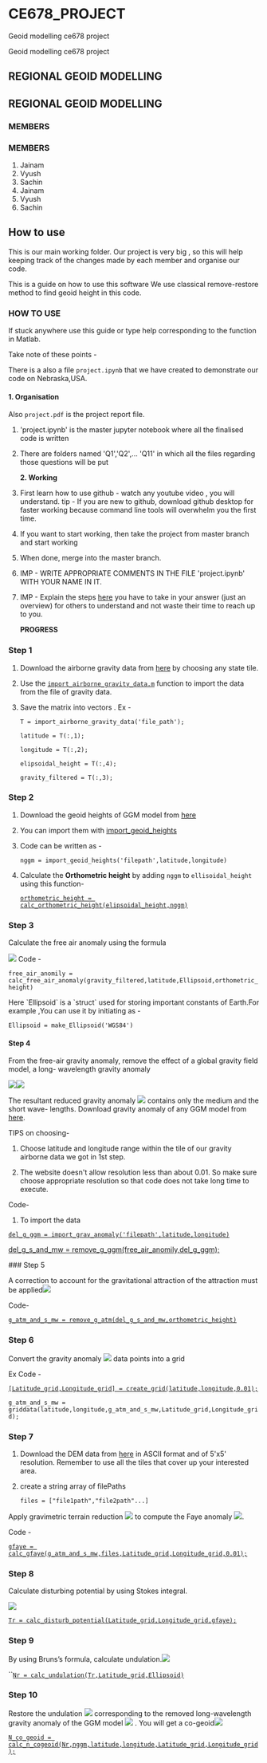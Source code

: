 # CE678\_PROJECT

Geoid modelling ce678 project

Geoid modelling ce678 project

## REGIONAL GEOID MODELLING

## REGIONAL GEOID MODELLING

### MEMBERS

### MEMBERS

1. Jainam
2. Vyush
3. Sachin
4. Jainam
5. Vyush
6. Sachin

## How to use

This is our main working folder. Our project is very big , so this will help keeping track of the changes made by each member and organise our code.

This is a guide on how to use this software We use classical remove-restore method to find geoid height in this code.

### HOW TO USE

If stuck anywhere use this guide or type help corresponding to the function in Matlab.

Take note of these points -

There is a also a file `project.ipynb` that we have created to demonstrate our code on Nebraska,USA.

#### 1. Organisation

Also `project.pdf` is the project report file.

1. 'project.ipynb' is the master jupyter notebook where all the finalised code is written 
2. There are folders named 'Q1','Q2',... 'Q11' in which all the files regarding those questions will be put

   **2. Working**

3. First learn how to use github - watch any youtube video , you will understand. tip - If you are new to github, download github desktop for faster working because command line tools will overwhelm you the first time.
4. If you want to start working, then take the project from master branch and start working
5. When done, merge into the master branch.
6. IMP - WRITE APPROPRIATE COMMENTS IN THE  FILE 'project.ipynb' WITH YOUR NAME IN IT.
7. IMP - Explain the steps [here](https://www.dropbox.com/scl/fi/uun1m9xwssywjvfamsoll/CE678-LAB.paper?dl=0&rlkey=nuggb6ffqvkql010m8ll3uwtx) you have to take in your answer \(just an overview\) for others to understand and not waste their time to reach up to you. 

   **PROGRESS**

### Step 1

1. Download the airborne gravity data from [here](https://geodesy.noaa.gov/GRAV-D/data_products.shtml) by choosing any state tile.
2. Use the [`import_airborne_gravity_data.m`](https://github.com/Jainam-IITK/CE678_PROJECT/blob/main/import_airborne_gravity_data.m) function to import the data from the file of gravity data.
3. Save the matrix into vectors . Ex -

   `T = import_airborne_gravity_data('file_path');`

   `latitude = T(:,1);`

   `longitude = T(:,2);`

   `elipsoidal_height = T(:,4);`

   `gravity_filtered = T(:,3);`

### Step 2

1. Download the geoid heights of GGM model from [here](http://icgem.gfz-potsdam.de/calcgrid)
2. You can import them with [import\_geoid\_heights](https://github.com/Jainam-IITK/CE678_PROJECT/blob/main/import_geoid_heights.m)
3. Code can be written as -

   `nggm = import_geoid_heights('filepath',latitude,longitude)`

4. Calculate the **Orthometric height** by adding `nggm` to `ellisoidal_height` using this function-

   [`orthometric_height = calc_orthometric_height(elipsoidal_height,nggm)`](https://github.com/Jainam-IITK/CE678_PROJECT/blob/main/calc_orthometric_height.m)

### Step 3

Calculate the free air anomaly using the formula 

![](https://render.githubusercontent.com/render/math?math=%5CDelta%20g%3D%5Cleft%28g_%7B%5Ctext%20%7Bobserved%20%7D%7D%2B%5Cdelta%20g_%7B%5Ctext%20%7BFree%20air%20%7D%7D%5Cright%29-%5Cgamma) Code -

 `free_air_anomily = calc_free_air_anomaly(gravity_filtered,latitude,Ellipsoid,orthometric_height)`

Here \`Ellipsoid\` is a \`struct\` used for storing important constants of Earth.For example ,You can use it by initiating as - 

`Ellipsoid = make_Ellipsoid('WGS84')` 

####  Step 4 

From the free-air gravity anomaly, remove the effect of a global gravity field model, a long- wavelength gravity anomaly

 ![](https://render.githubusercontent.com/render/math?math=\Delta%20g_{\mathrm{GGM}})![](https://render.githubusercontent.com/render/math?math=%5CDelta%20g_%7B%5Cmathrm%7Bs%7D%20%5C%26%20%5Cmathrm%7Bmw%7D%7D%3D%5CDelta%20g-%5CDelta%20g_%7B%5Cmathrm%7BGGM%7D%7D) 

The resultant reduced gravity anomaly ![](https://render.githubusercontent.com/render/math?math=%5CDelta%20g_%7B%5Cmathrm%7Bs%7D%20%5C%26%20%5Cmathrm%7Bmw%7D%7D) contains only the medium and the short wave- lengths. Download gravity anomaly of any GGM model from [here](http://icgem.gfz-potsdam.de/calcgrid). 

TIPS on choosing- 

1. Choose latitude and longitude range within the tile of our gravity airborne data we got in 1st step. 

2. The website doesn't allow resolution less than about 0.01. So make sure choose appropriate resolution so that code does not take long time to execute. 

Code- 

1. To import the data 

[`del_g_ggm = import_grav_anomaly('filepath',latitude,longitude)`](https://github.com/Jainam-IITK/CE678_PROJECT/blob/main/import_grav_anomaly.m) 

[del\_g\_s\_and\_mw = remove\_g\_ggm\(free\_air\_anomily,del\_g\_ggm\);](https://github.com/Jainam-IITK/CE678_PROJECT/blob/main/remove_g_ggm.m)

\#\#\# Step 5 

A correction to account for the gravitational attraction of the attraction must be applied![](https://render.githubusercontent.com/render/math?math=%5CDelta%20g_%7B%5Cmathrm%7Bs%7D%20%5Cell%20%5Cmathrm%7Bmw%7D%7D%5E%7B%5Cmathrm%7Batm%7D%7D%3D%5CDelta%20g_%7B%5Cmathrm%7Bs%7D%20%5C%26%20%5Cmathrm%7Bmw%7D%7D-%5Cdelta%20g_%7B%5Cmathrm%7Batm%7D%7D)

Code-

[`g_atm_and_s_mw = remove_g_atm(del_g_s_and_mw,orthometric_height)`](https://github.com/Jainam-IITK/CE678_PROJECT/blob/main/remove_g_atm.m)

### Step 6

Convert the gravity anomaly  ![](https://render.githubusercontent.com/render/math?math=%5CDelta%20g_%7B%5Cmathrm%7Bs%7D%20%5C%26%20%5Cmathrm%7Bmw%7D%7D%5E%7B%5Cmathrm%7Batm%7D%7D) data points into a grid

Ex Code -

[`[Latitude_grid,Longitude_grid] = create_grid(latitude,longitude,0.01);`](https://github.com/Jainam-IITK/CE678_PROJECT/blob/main/create_grid.m)

`g_atm_and_s_mw = griddata(latitude,longitude,g_atm_and_s_mw,Latitude_grid,Longitude_grid);`

### Step 7

1. Download the DEM data from [here](http://srtm.csi.cgiar.org/srtmdata/) in ASCII format and of 5'x5' resolution. Remember to use all the tiles that cover up your interested area.
2. create a string array of filePaths

   `files = ["file1path","file2path"...]`

Apply gravimetric terrain reduction  ![](https://render.githubusercontent.com/render/math?math=%5Cdelta%20g_%7B%5Cmathrm%7BT%7D%7D) to compute the Faye anomaly  ![](https://render.githubusercontent.com/render/math?math=%5CDelta%20g_%7B%5Ctext%20%7BFaye%20%7D%7D).

Code -

[`gfaye = calc_gfaye(g_atm_and_s_mw,files,Latitude_grid,Longitude_grid,0.01);`](https://github.com/Jainam-IITK/CE678_PROJECT/blob/main/calc_gfaye.m)

### Step 8

Calculate disturbing potential by using Stokes integral. 

![](https://render.githubusercontent.com/render/math?math=T_%7Br%7D%3D%5Cfrac%7BR%7D%7B4%20%5Cpi%7D%20%5Ciint_%7B%5COmega%7D%20%5CDelta%20g_%7B%5Ctext%20%7BFaye%20%7D%7D%20S%28%5Cpsi%29%20d%20%5COmega)

 [`Tr = calc_disturb_potential(Latitude_grid,Longitude_grid,gfaye);`](https://github.com/Jainam-IITK/CE678_PROJECT/blob/main/calc_disturb_potential.m) 

### Step 9 

By using Bruns’s formula, calculate undulation.![](https://render.githubusercontent.com/render/math?math=N_%7Br%7D%3D%5Cfrac%7BT_%7Br%7D%7D%7B%5Cgamma%7D) 

\`\`[`Nr = calc_undulation(Tr,Latitude_grid,Ellipsoid)`](https://github.com/Jainam-IITK/CE678_PROJECT/blob/main/calc_undulation.m) 

###  Step 10 

Restore the undulation ![](https://render.githubusercontent.com/render/math?math=%5Cleft%28N_%7BG%20G%20M%7D%5Cright%29) corresponding to the removed long-wavelength gravity anomaly of the GGM model ![](https://render.githubusercontent.com/render/math?math=%5Cleft%28%5CDelta%20g_%7BG%20G%20M%7D%5Cright%29) . You will get a co-geoid![](https://render.githubusercontent.com/render/math?math=N_%7B%5Ctext%20%7Bcogeoid%20%7D%7D%3DN_%7Br%7D%2BN_%7B%5Ctext%20%7BGGM%20%7D%7D)

[`N_co_geoid = calc_n_cogeoid(Nr,nggm,latitude,longitude,Latitude_grid,Longitude_grid);`](https://github.com/Jainam-IITK/CE678_PROJECT/blob/main/calc_n_cogeoid.m)

### 

